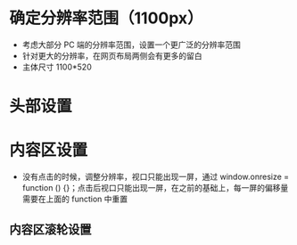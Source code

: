 <!--
 * @Author: Jerry Lee
 * @Date: 2020-08-22 11:18:19
 * @LastEditTime: 2020-08-22 17:29:29
 * @LastEditors: Please set LastEditors
 * @Description: PC端项目实战练习，对该项目的创建步骤，思想，经典方法进行记录，
 * @FilePath: \GithubRepositories\JerryLee1013.github.io\HTML5实战\06PC项目框架\README.md
-->

# 确定分辨率范围（1100px）

-   考虑大部分 PC 端的分辨率范围，设置一个更广泛的分辨率范围
-   针对更大的分辨率，在网页布局两侧会有更多的留白
-   主体尺寸 1100\*520

# 头部设置

# 内容区设置

-   没有点击的时候，调整分辨率，视口只能出现一屏，通过 window.onresize = function () {}；点击后视口只能出现一屏，在之前的基础上，每一屏的偏移量需要在上面的 function 中重置

## 内容区滚轮设置
